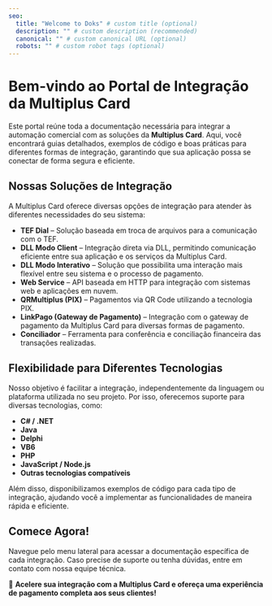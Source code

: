 ```yaml
---
seo:
  title: "Welcome to Doks" # custom title (optional)
  description: "" # custom description (recommended)
  canonical: "" # custom canonical URL (optional)
  robots: "" # custom robot tags (optional)
---
```

# Bem-vindo ao Portal de Integração da Multiplus Card

Este portal reúne toda a documentação necessária para integrar a automação comercial com as soluções da **Multiplus Card**. Aqui, você encontrará guias detalhados, exemplos de código e boas práticas para diferentes formas de integração, garantindo que sua aplicação possa se conectar de forma segura e eficiente.

## Nossas Soluções de Integração

A Multiplus Card oferece diversas opções de integração para atender às diferentes necessidades do seu sistema:

- **TEF Dial** – Solução baseada em troca de arquivos para a comunicação com o TEF.
- **DLL Modo Client** – Integração direta via DLL, permitindo comunicação eficiente entre sua aplicação e os serviços da Multiplus Card.
- **DLL Modo Interativo** – Solução que possibilita uma interação mais flexível entre seu sistema e o processo de pagamento.
- **Web Service** – API baseada em HTTP para integração com sistemas web e aplicações em nuvem.
- **QRMultiplus (PIX)** – Pagamentos via QR Code utilizando a tecnologia PIX.
- **LinkPago (Gateway de Pagamento)** – Integração com o gateway de pagamento da Multiplus Card para diversas formas de pagamento.
- **Conciliador** – Ferramenta para conferência e conciliação financeira das transações realizadas.

## Flexibilidade para Diferentes Tecnologias

Nosso objetivo é facilitar a integração, independentemente da linguagem ou plataforma utilizada no seu projeto. Por isso, oferecemos suporte para diversas tecnologias, como:

- **C# / .NET**
- **Java**
- **Delphi**
- **VB6**
- **PHP**
- **JavaScript / Node.js**
- **Outras tecnologias compatíveis**

Além disso, disponibilizamos exemplos de código para cada tipo de integração, ajudando você a implementar as funcionalidades de maneira rápida e eficiente.

## Comece Agora!

Navegue pelo menu lateral para acessar a documentação específica de cada integração. Caso precise de suporte ou tenha dúvidas, entre em contato com nossa equipe técnica.

🚀 **Acelere sua integração com a Multiplus Card e ofereça uma experiência de pagamento completa aos seus clientes!**
